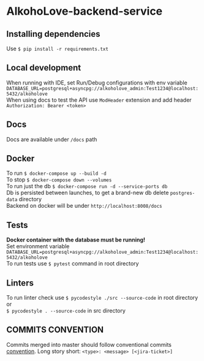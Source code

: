 # AlkohoLove-backend-service

## Installing dependencies

Use `$ pip install -r requirements.txt`

## Local development

When running with IDE, set Run/Debug configurations with env variable  
`DATABASE_URL=postgresql+asyncpg://alkoholove_admin:Test1234@localhost:5432/alkoholove`  
When using docs to test the API use `ModHeader` extension and add header `Authorization: Bearer <token>`

## Docs
Docs are available under `/docs` path

## Docker

To run `$ docker-compose up --build -d`  
To stop `$ docker-compose down --volumes`  
To run just the db `$ docker-compose run -d --service-ports db`  
Db is persisted between launches, to get a brand-new db delete `postgres-data` directory  
Backend on docker will be under `http://localhost:8008/docs`

## Tests

**Docker container with the database must be running!**  
Set environment variable `DATABASE_URL=postgresql+asyncpg://alkoholove_admin:Test1234@localhost:5432/alkoholove`  
To run tests use `$ pytest` command in root directory

## Linters

To run linter check use `$ pycodestyle ./src --source-code` in root directory or  
`$ pycodestyle . --source-code` in src directory

## COMMITS CONVENTION

Commits merged into master should follow conventional 
commits [convention](https://gist.github.com/Zekfad/f51cb06ac76e2457f11c80ed705c95a3).
Long story short: `<type>: <message> [<jira-ticket>]`
